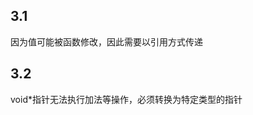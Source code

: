 <!--
 * @Description: 
 * @Version: 2.0
 * @Autor: tusikalanse
 * @Date: 2021-11-03 08:09:05
 * @LastEditors: tusikalanse
 * @LastEditTime: 2021-11-03 08:14:10
-->
## 3.1
因为值可能被函数修改，因此需要以引用方式传递

## 3.2
void*指针无法执行加法等操作，必须转换为特定类型的指针

